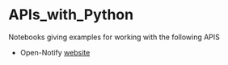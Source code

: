 # APIs_with_Python

Notebooks giving examples for working with the following APIS

-  Open-Notify [website](http://open-notify.org/)
